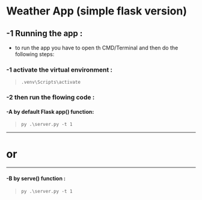 
# Weather App (simple flask version)
## -1 Running the app :
- to run the app you have to open  th CMD/Terminal and then do the following steps:

### -1 activate the virtual environment :

>```.venv\Scripts\activate```
### -2 then run the flowing code  :

#### -A **by default Flask app() function:**
>```py .\server.py -t 1 ```
---
# or
---
#### -B **by serve() function :**
>```py .\server.py -t 1 ```









